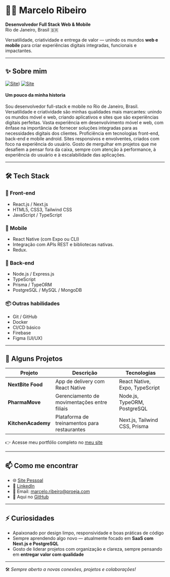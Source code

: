 # 👨‍💻 Marcelo Ribeiro

**Desenvolvedor Full Stack Web & Mobile**  
Rio de Janeiro, Brasil 🇧🇷  

Versatilidade, criatividade e entrega de valor — unindo os mundos **web e mobile** para criar experiências digitais integradas, funcionais e impactantes.

---

## ✨ Sobre mim

[![Site](https://img.shields.io/badge/website-000000?style=for-the-badge&logo=About.me&logoColor=white)](https://portifolio-nextjs-rosy.vercel.app/))
[![Site](https://img.shields.io/badge/Instagram-E4405F?style=for-the-badge&logo=instagram&logoColor=white)](https://www.instagram.com/marcelo.ribeiro.dev/)

#### Um pouco da minha hístoria

Sou desenvolvedor full-stack e mobile no Rio de Janeiro, Brasil. Versatilidade e criatividade são minhas qualidades mais marcantes: unindo os mundos móvel e web, criando aplicativos e sites que são experiências digitais perfeitas. Vasta experiência em desenvolvimento móvel e web, com ênfase na importância de fornecer soluções integradas para as necessidades digitais dos clientes. Proficiência em tecnologias front-end, back-end e mobile android. Sites responsivos e envolventes, criados com foco na experiência do usuário.
Gosto de mergulhar em projetos que me desafiem a pensar fora da caixa, sempre com atenção à performance, à experiência do usuário e à escalabilidade das aplicações.

---

## 🛠️ Tech Stack

### 🚀 Front-end
- React.js / Next.js  
- HTML5, CSS3, Tailwind CSS  
- JavaScript / TypeScript  

### 📱 Mobile
- React Native (com Expo ou CLI)  
- Integração com APIs REST e bibliotecas nativas.
- Redux.  

### 🧠 Back-end
- Node.js / Express.js  
- TypeScript  
- Prisma / TypeORM  
- PostgreSQL / MySQL  / MongoDB

### 📦 Outras habilidades
- Git / GitHub  
- Docker  
- CI/CD básico  
- Firebase  
- Figma (UI/UX)

---

## 📌 Alguns Projetos

| Projeto | Descrição | Tecnologias |
|--------|------------|-------------|
| **NextBite Food** | App de delivery com React Native | React Native, Expo, TypeScript |
| **PharmaMove** | Gerenciamento de movimentações entre filiais | Node.js, TypeORM, PostgreSQL |
| **KitchenAcademy** | Plataforma de treinamentos para restaurantes | Next.js, Tailwind CSS, Prisma |

👉 Acesse meu portfólio completo no [meu site](https://portifolio-nextjs-rosy.vercel.app/)  

---

## 📫 Como me encontrar

- 🌐 [Site Pessoal](https://portifolio-nextjs-rosy.vercel.app/)  
- 💼 [LinkedIn](https://www.linkedin.com/in/marcelo-ribeiro-fullstack/)  
- 📧 Email: marcelo.ribeiro@proeja.com  
- 🐙 Aqui no [GitHub](https://github.com/mrcomputer2018)

---

## ⚡ Curiosidades

- Apaixonado por design limpo, responsividade e boas práticas de código  
- Sempre aprendendo algo novo — atualmente focado em **SaaS com Next.js e PostgreSQL**  
- Gosto de liderar projetos com organização e clareza, sempre pensando em **entregar valor com qualidade**

---

🛠️ *Sempre aberto a novas conexões, projetos e colaborações!*

